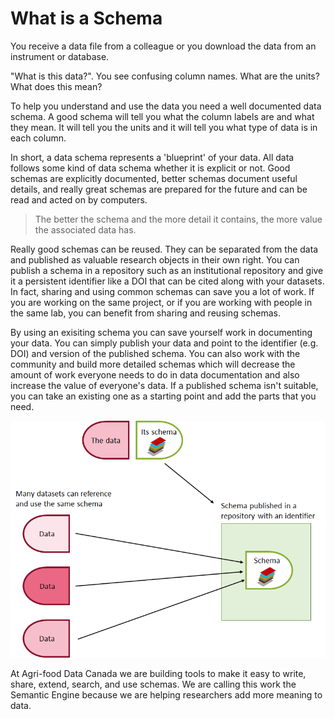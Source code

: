 # What is a Schema

You receive a data file from a colleague or you download the data from an instrument or database.

"What is this data?". You see confusing column names. What are the units? What does this mean?

To help you understand and use the data you need a well documented data schema. A good schema will tell you what the column labels are and what they mean. It will tell you the units and it will tell you what type of data is in each column.

In short, a data schema represents a 'blueprint' of your data. All data follows some kind of data schema whether it is explicit or not. Good schemas are explicitly documented, better schemas document useful details, and really great schemas are prepared for the future and can be read and acted on by computers.

> The better the schema and the more detail it contains, the more value the associated data has.

Really good schemas can be reused. They can be separated from the data and published as valuable research objects in their own right. You can publish a schema in a repository such as an institutional repository and give it a persistent identifier like a DOI that can be cited along with your datasets. In fact, sharing and using common schemas can save you a lot of work. If you are working on the same project, or if you are working with people in the same lab, you can benefit from sharing and reusing schemas.

By using an exisiting schema you can save yourself work in documenting your data. You can simply publish your data and point to the identifier (e.g. DOI) and version of the published schema. You can also work with the community and build more detailed schemas which will decrease the amount of work everyone needs to do in data documentation and also increase the value of everyone's data. If a published schema isn't suitable, you can take an existing one as a starting point and add the parts that you need.

![Schemas can be published separately in a repository and used by many datasets in different data repositories.](/pictures/semantic-engine-referencing-schemas.png)

At Agri-food Data Canada we are building tools to make it easy to write, share, extend, search, and use schemas. We are calling this work the Semantic Engine because we are helping researchers add more meaning to data.
